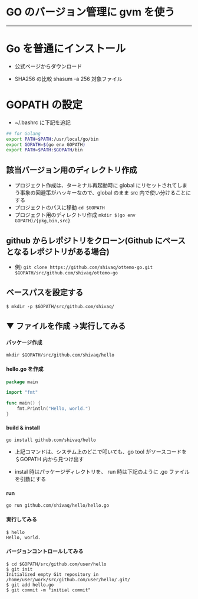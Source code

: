 # GO のバージョン管理に gvm を使う
<!-- * gvm を使うにあたって気になったこと
* go install <package> のあとに、pkg/packagename.a みたいなアーカイブファイルが作られていない。
* コンテナ使う場合、バージョン違いとか気にしなくてよいのじゃないか？
* goling が機能してない？

* gvm のインストール
[gvm のページを参照](https://github.com/moovweb/gvm)
* gvm のバージョンを確認
`gvm version`

# gvm を使って GO をインストール
* インストールできるバージョンをリストアップ
`gvm listall`

* gvm 経由で Golang のインストール
[gvm のページを参照](https://github.com/moovweb/gvm)
* gvm install 時に、go command not found が出る場合、-B オフセットをつけて、バイナリインストールでうまくいく
* エラー
Building Go cmd/dist using /Users/yasuakishibata/go1.4.
ERROR: Cannot find /Users/yasuakishibata/go1.4/bin/go.
Set $GOROOT_BOOTSTRAP to a working Go tree >= Go 1.4.
* go use .. を使わない限り、go コマンドはまだつかえない

# インストールしたバージョンを、使用する Go バージョンに設定
`go use go1.12.7 --default`
* インストールされる場所は`/usr/local/go/`

# terminal から出て、再度ログインしたとき
* gvm が来ていなければ、~/.bashrc に下記を追記
```sh
## for gvm golang version manager
source ~/.gvm/scripts/gvm
```
* `gvm list` で、使用中バージョンが出なかい場合、もう一度 `gvm use golangのバージョン` を実行する必要あり

# gvm のアンインストール
`gvm implode` -->
-------------------------------------------------





# Go を普通にインストール
* 公式ページからダウンロード

* SHA256 の比較
shasum -a 256 対象ファイル

# GOPATH の設定
* ~/.bashrc に下記を追記
```sh
## for Golang
export PATH=$PATH:/usr/local/go/bin
export GOPATH=$(go env GOPATH)
export PATH=$PATH:$GOPATH/bin
```



## 該当バージョン用のディレクトリ作成
* プロジェクト作成は、ターミナル再起動時に global にリセットされてしまう事象の回避策がハッキーなので、global のまま src 内で使い分けることにする
*  プロジェクトのパスに移動 `cd $GOPATH`
* プロジェクト用のディレクトリ作成 `mkdir $(go env GOPATH)/{pkg,bin,src}`

## github からレポジトリをクローン(Github にペースとなるレポジトリがある場合)
* 例) `git clone https://github.com/shivaq/ottemo-go.git $GOPATH/src/github.com/shivaq/ottemo-go`

## ベースパスを設定する
`$ mkdir -p $GOPATH/src/github.com/shivaq/`

## ▼ ファイルを作成 →実行してみる
#### パッケージ作成
`mkdir $GOPATH/src/github.com/shivaq/hello`

#### hello.go を作成
```go
package main

import "fmt"

func main() {
	fmt.Println("Hello, world.")
}
```

#### build & install
`go install github.com/shivaq/hello`  
* 上記コマンドは、システム上のどこで叩いても、go tool がソースコードを ＄GOPATH 内から見つけ出す

* instal 時はパッケージディレクトリを、 run 時は下記のように .go ファイルを引数にする

#### run
`go run github.com/shivaq/hello/hello.go`

#### 実行してみる
```
$ hello
Hello, world.
```

#### バージョンコントロールしてみる
```
$ cd $GOPATH/src/github.com/user/hello
$ git init
Initialized empty Git repository in /home/user/work/src/github.com/user/hello/.git/
$ git add hello.go
$ git commit -m "initial commit"
```

<!-- ## プロジェクトの作成
* gvm 経由でプロジェクト作成 `gvm pkgset create dailyStudy`
* プロジェクト切り替え `gvm pkgset use dailyStudy`
* プロジェクトの切り替え確認 `gvm pkgset list`
* プロジェクト用のディレクトリ作成 `mkdir -p $HOME/go/{pkg,bin,src}`

## github からレポジトリをクローン
* 例) `git clone https://ggithub.com/shivaq/ottemo-go.git $HOME/go/src/github.com/shivaq/ottemo-go`
* GOPATH を編集`gvm pkgenv dailyStudy`
* 12 行目をコメントアウトして、下記を追記
```sh
# insert  "$HOME/go:" before $GOPATH
export GOPATH; GOPATH="/Users/yasuakishibata/.gvm/pkgsets/go1.12.7/dailyStudy:$HOME/go:$GOPATH"
```
* 16 行目をコメントアウトして、下記を追記
```sh
# insert  "$HOME/go/bin:" between "bin:" and "${PATH}"
 16 export PATH; PATH="/Users/yasuakishibata/.gvm/pkgsets/go1.12.7/dailyStudy/bin:${GVM_OVERLAY_PREFIX}/bin:$HOME/go/bin:${PATH}"
``` -->

<!-- ## PATH を通す
* まずは通っているか確認  
`go version`
* 通ってなかったら `.bashrc` に下記を追加してパスを通す  
`export PATH=$PATH:/usr/local/go/bin`

## ▼ Workspace の設定
### GOPATH (workspace)が設定されていることを確認する
echo $GOPATH
* GOPATHが設定されていなければ下記のように作成する
`.bashrc` に下記を追加
```sh
export GOPATH=$(go env GOPATH)
``` -->
